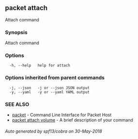 ## packet attach

Attach command

### Synopsis

Attach command

### Options

```
  -h, --help   help for attach
```

### Options inherited from parent commands

```
  -j, --json   -j or --json JSON output
  -y, --yaml   -y or --yaml YAML output
```

### SEE ALSO

* [packet](packet.md)	 - Command Line Interface for Packet Host
* [packet attach volume](packet_attach_volume.md)	 - A brief description of your command

###### Auto generated by spf13/cobra on 30-May-2018
